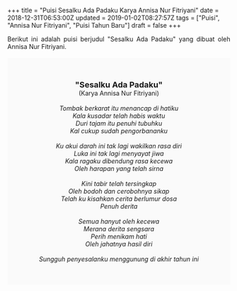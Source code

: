 +++
title = "Puisi Sesalku Ada Padaku Karya Annisa Nur Fitriyani"
date = 2018-12-31T06:53:00Z
updated = 2019-01-02T08:27:57Z
tags = ["Puisi", "Annisa Nur Fitriyani", "Puisi Tahun Baru"]
draft = false
+++

<div dir="ltr" style="text-align: left;" trbidi="on"><div style="text-align: justify;">Berikut ini adalah puisi berjudul "Sesalku Ada Padaku" yang dibuat oleh Annisa Nur Fitriyani. </div><br /><div style="background: #FAFAFA; font-size: 14px; height: auto; margin: 0 auto; padding: 50px; text-align: center; width: auto;"><span style="font-size: 18px;"><b>"Sesalku Ada Padaku"</b></span><br />(Karya Annisa Nur Fitriyani) <br /><br /><i>Tombak berkarat itu menancap di hatiku</i><br /><i>Kala kusadar telah habis waktu</i><br /><i>Duri tajam itu penuhi tubuhku</i><br /><i>Kal cukup sudah pengorbananku</i><br /><br /><i>Ku akui darah ini tak lagi wakilkan rasa diri</i><br /><i>Luka ini tak lagi menyayat jiwa</i><br /><i>Kala ragaku dibendung rasa kecewa</i><br /><i>Oleh harapan yang telah sirna</i><br /><br /><i>Kini tabir telah tersingkap</i><br /><i>Oleh bodoh dan cerobohnya sikap</i><br /><i>Telah ku kisahkan cerita berlumur dosa</i><br /><i>Penuh derita</i><br /><br /><i>Semua hanyut oleh kecewa</i><br /><i>Merana derita sengsara</i><br /><i>Perih menikam hati</i><br /><i>Oleh jahatnya hasil diri</i><br /><br /><i>Sungguh penyesalanku menggunung di akhir tahun ini</i> </div></div>
